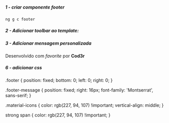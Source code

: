 ##### 1 - criar componente footer
    ng g c footer

##### 2 - Adicionar toolbar ao template:
<mat-toolbar class="footer">
</mat-toolbar>

##### 3 - Adicionar mensagem personalizada
<mat-toolbar class="footer">
    <span class="footer-message">
        Desenvolvido com
        <i class="material-icons">
            favorite
        </i>
        por <strong> Cod<span>3</span>r</strong>
    </span>
</mat-toolbar>

##### 6 - adicionar css
.footer {
    position: fixed;
    bottom: 0;
    left: 0;
    right: 0;
}

.footer-message {
    position: fixed;
    right: 16px;
    font-family: 'Montserrat', sans-serif;
}

.material-icons {
    color: rgb(227, 94, 107) !important;
    vertical-align: middle;
}

strong span {
    color: rgb(227, 94, 107) !important;
}

